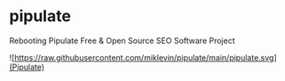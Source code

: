 # pipulate
Rebooting Pipulate Free &amp; Open Source SEO Software Project

![https://raw.githubusercontent.com/miklevin/pipulate/main/pipulate.svg](Pipulate)
